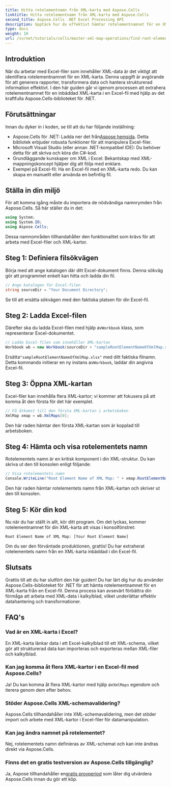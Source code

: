 ```yaml
---
title: Hitta rotelementnamn från XML-karta med Aspose.Cells
linktitle: Hitta rotelementnamn från XML-karta med Aspose.Cells
second_title: Aspose.Cells .NET Excel Processing API
description: Upptäck hur du effektivt hämtar rotelementnamnet för en XML-karta inbäddad i en Excel-fil med Aspose.Cells för .NET. Denna steg-för-steg guide leder dig genom att ladda ditt Excel-dokument.
type: docs
weight: 10
url: /sv/net/tutorials/cells/master-xml-map-operations/find-root-element-name-from-xml-map/
---
```

## Introduktion

När du arbetar med Excel-filer som innehåller XML-data är det viktigt att identifiera rotelementnamnet för en XML-karta. Denna uppgift är avgörande för att generera rapporter, transformera data och hantera strukturerad information effektivt. I den här guiden går vi igenom processen att extrahera rotelementnamnet för en inbäddad XML-karta i en Excel-fil med hjälp av det kraftfulla Aspose.Cells-biblioteket för .NET.

## Förutsättningar

Innan du dyker in i koden, se till att du har följande inställning:
- Aspose.Cells för .NET: Ladda ner det från[Aspose hemsida](https://releases.aspose.com/cells/net/). Detta bibliotek erbjuder robusta funktioner för att manipulera Excel-filer.
- Microsoft Visual Studio (eller annan .NET-kompatibel IDE): Du behöver detta för att skriva och köra din C#-kod.
- Grundläggande kunskaper om XML i Excel: Bekantskap med XML-mappningskoncept hjälper dig att följa med enklare.
- Exempel på Excel-fil: Ha en Excel-fil med en XML-karta redo. Du kan skapa en manuellt eller använda en befintlig fil.

## Ställa in din miljö
För att komma igång måste du importera de nödvändiga namnrymden från Aspose.Cells. Så här ställer du in det:

```csharp
using System;
using System.IO;
using Aspose.Cells;
```

Dessa namnområden tillhandahåller den funktionalitet som krävs för att arbeta med Excel-filer och XML-kartor.

## Steg 1: Definiera filsökvägen
Börja med att ange katalogen där ditt Excel-dokument finns. Denna sökväg gör att programmet enkelt kan hitta och ladda din fil.

```csharp
// Ange katalogen för Excel-filen
string sourceDir = "Your Document Directory";
```

Se till att ersätta sökvägen med den faktiska platsen för din Excel-fil.

## Steg 2: Ladda Excel-filen
 Därefter ska du ladda Excel-filen med hjälp av`Workbook` klass, som representerar Excel-dokumentet.

```csharp
// Ladda Excel-filen som innehåller XML-kartan
Workbook wb = new Workbook(sourceDir + "sampleRootElementNameOfXmlMap.xlsx");
```

 Ersätta`"sampleRootElementNameOfXmlMap.xlsx"` med ditt faktiska filnamn. Detta kommando initierar en ny instans av`Workbook`, laddar din angivna Excel-fil.

## Steg 3: Öppna XML-kartan
Excel-filer kan innehålla flera XML-kartor; vi kommer att fokusera på att komma åt den första för det här exemplet.

```csharp
// Få åtkomst till den första XML-kartan i arbetsboken
XmlMap xmap = wb.XmlMaps[0];
```

Den här raden hämtar den första XML-kartan som är kopplad till arbetsboken.

## Steg 4: Hämta och visa rotelementets namn
Rotelementets namn är en kritisk komponent i din XML-struktur. Du kan skriva ut den till konsolen enligt följande:

```csharp
// Visa rotelementets namn
Console.WriteLine("Root Element Name of XML Map: " + xmap.RootElementName);
```

Den här raden hämtar rotelementets namn från XML-kartan och skriver ut den till konsolen.

## Steg 5: Kör din kod
Nu när du har ställt in allt, kör ditt program. Om det lyckas, kommer rotelementnamnet för din XML-karta att visas i konsolfönstret:

```plaintext
Root Element Name of XML Map: [Your Root Element Name]
```

Om du ser den förväntade produktionen, grattis! Du har extraherat rotelementets namn från en XML-karta inbäddad i din Excel-fil.

## Slutsats
Grattis till att du har slutfört den här guiden! Du har lärt dig hur du använder Aspose.Cells-biblioteket för .NET för att hämta rotelementnamnet för en XML-karta från en Excel-fil. Denna process kan avsevärt förbättra din förmåga att arbeta med XML-data i kalkylblad, vilket underlättar effektiv datahantering och transformationer.

## FAQ's

### Vad är en XML-karta i Excel?
En XML-karta länkar data i ett Excel-kalkylblad till ett XML-schema, vilket gör att strukturerad data kan importeras och exporteras mellan XML-filer och kalkylblad.

### Kan jag komma åt flera XML-kartor i en Excel-fil med Aspose.Cells?
 Ja! Du kan komma åt flera XML-kartor med hjälp av`XmlMaps` egendom och iterera genom dem efter behov.

### Stöder Aspose.Cells XML-schemavalidering?
Aspose.Cells tillhandahåller inte XML-schemavalidering, men det stöder import och arbete med XML-kartor i Excel-filer för datamanipulation.

### Kan jag ändra namnet på rotelementet?
Nej, rotelementets namn definieras av XML-schemat och kan inte ändras direkt via Aspose.Cells.

### Finns det en gratis testversion av Aspose.Cells tillgänglig?
 Ja, Aspose tillhandahåller en[gratis provperiod](https://releases.aspose.com/) som låter dig utvärdera Aspose.Cells innan du gör ett köp.